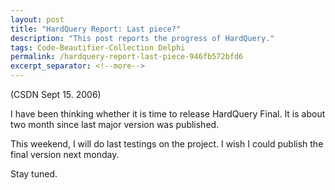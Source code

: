 ```yaml
---
layout: post
title: "HardQuery Report: Last piece?"
description: "This post reports the progress of HardQuery."
tags: Code-Beautifier-Collection Delphi
permalink: /hardquery-report-last-piece-946fb572bfd6
excerpt_separator: <!--more-->
---
```

(CSDN Sept 15. 2006)

I have been thinking whether it is time to release HardQuery Final. It is about two month since last major version was published.

This weekend, I will do last testings on the project. I wish I could publish the final version next monday.

Stay tuned.
<!--more-->
